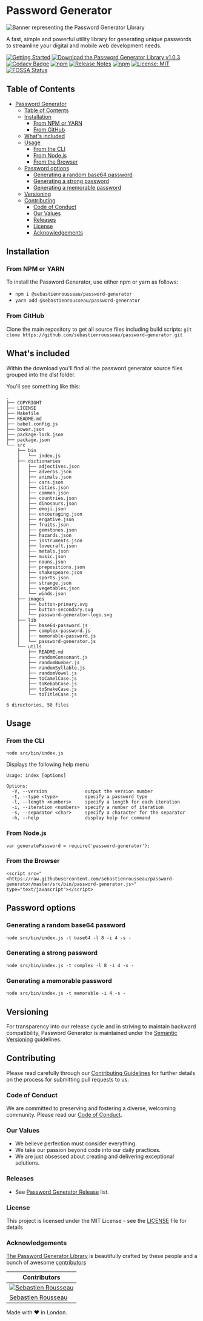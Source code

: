 # Password Generator

![Banner representing the Password Generator Library](https://raw.githubusercontent.com/sebastienrousseau/password-generator/master/images/password-generator-logo.svg)

A fast, simple and powerful utility library for generating unique passwords to streamline your digital and mobile web development needs.

[![Getting Started](https://raw.githubusercontent.com/sebastienrousseau/password-generator/master/images/button-primary.svg)](#installation)
[![Download the Password Generator Library v1.0.3](https://raw.githubusercontent.com/sebastienrousseau/password-generator/master/images/button-secondary.svg)](https://github.com/sebastienrousseau/password-generator/archive/refs/tags/1.0.4.zip)
[![Codacy Badge](https://app.codacy.com/project/badge/Grade/0acb169c95e443729551979e0fd86eaf)](https://www.codacy.com?utm_source=github.com&utm_medium=referral&utm_content=sebastienrousseau/password-generator&utm_campaign=Badge_Grade)
[![npm](https://img.shields.io/npm/v/@sebastienrousseau/password-generator.svg?style=flat&color=success)](https://www.npmjs.com/package/@sebastienrousseau/password-generator)
[![Release Notes](https://img.shields.io/badge/release-notes-success.svg)](https://github.com/sebastienrousseau/password-generator/releases/)
[![npm](https://img.shields.io/npm/dm/password-generator.svg?style=flat)](https://www.npmjs.com/package/@sebastienrousseau/password-generator)
[![License: MIT](https://img.shields.io/badge/License-MIT-success.svg?style=flat)](https://opensource.org/licenses/MIT)
[![FOSSA Status](https://app.fossa.com/api/projects/git%2Bgithub.com%2Fsebastienrousseau%2Fpassword-generator.svg?type=small)](https://app.fossa.com/projects/git%2Bgithub.com%2Fsebastienrousseau%2Fpassword-generator?ref=badge_small)

## Table of Contents

-   [Password Generator](#password-generator)
    -   [Table of Contents](#table-of-contents)
    -   [Installation](#installation)
        -   [From NPM or YARN](#from-npm-or-yarn)
        -   [From GitHub](#from-github)
    -   [What's included](#whats-included)
    -   [Usage](#usage)
        -   [From the CLI](#from-the-cli)
        -   [From Node.js](#from-nodejs)
        -   [From the Browser](#from-the-browser)
    -   [Password options](#password-options)
        -   [Generating a random base64 password](#generating-a-random-base64-password)
        -   [Generating a strong password](#generating-a-strong-password)
        -   [Generating a memorable password](#generating-a-memorable-password)
    -   [Versioning](#versioning)
    -   [Contributing](#contributing)
        -   [Code of Conduct](#code-of-conduct)
        -   [Our Values](#our-values)
        -   [Releases](#releases)
        -   [License](#license)
        -   [Acknowledgements](#acknowledgements)

## Installation

### From NPM or YARN

To install the Password Generator, use either npm or yarn as follows:

-   `npm i @sebastienrousseau/password-generator`
-   `yarn add @sebastienrousseau/password-generator`

### From GitHub

Clone the main repository to get all source files including build scripts: `git clone https://github.com/sebastienrousseau/password-generator.git`

## What's included

Within the download you'll find all the password generator source files grouped into the _dist_ folder.

You'll see something like this:

```shell
.
├── COPYRIGHT
├── LICENSE
├── Makefile
├── README.md
├── babel.config.js
├── bower.json
├── package-lock.json
├── package.json
└── src
    ├── bin
    │   └── index.js
    ├── dictionaries
    │   ├── adjectives.json
    │   ├── adverbs.json
    │   ├── animals.json
    │   ├── cars.json
    │   ├── cities.json
    │   ├── common.json
    │   ├── countries.json
    │   ├── dinosaurs.json
    │   ├── emoji.json
    │   ├── encouraging.json
    │   ├── ergative.json
    │   ├── fruits.json
    │   ├── gemstones.json
    │   ├── hazards.json
    │   ├── instruments.json
    │   ├── lovecraft.json
    │   ├── metals.json
    │   ├── music.json
    │   ├── nouns.json
    │   ├── prepositions.json
    │   ├── shakespeare.json
    │   ├── sports.json
    │   ├── strange.json
    │   ├── vegetables.json
    │   └── winds.json
    ├── images
    │   ├── button-primary.svg
    │   ├── button-secondary.svg
    │   └── password-generator-logo.svg
    ├── lib
    │   ├── base64-password.js
    │   ├── complex-password.js
    │   ├── memorable-password.js
    │   └── password-generator.js
    └── utils
        ├── README.md
        ├── randomConsonant.js
        ├── randomNumber.js
        ├── randomSyllable.js
        ├── randomVowel.js
        ├── toCamelCase.js
        ├── toKebabCase.js
        ├── toSnakeCase.js
        └── toTitleCase.js

6 directories, 50 files
```

## Usage

### From the CLI

```shell
node src/bin/index.js
```

Displays the following help menu

```shell
Usage: index [options]

Options:
  -V, --version              output the version number
  -t, --type <type>          specify a password type
  -l, --length <numbers>     specify a length for each iteration
  -i, --iteration <numbers>  specify a number of iteration
  -s, --separator <char>     specify a character for the separator
  -h, --help                 display help for command
```

### From Node.js

```shell
var generatePassword = require('password-generator');
```

### From the Browser

```shell
<script src="<https://raw.githubusercontent.com/sebastienrousseau/password-generator/master/src/bin/password-generator.js>" type="text/javascript"></script>
```

## Password options

### Generating a random base64 password

```shell
node src/bin/index.js -t base64 -l 8 -i 4 -s -
```

### Generating a strong password

```shell
node src/bin/index.js -t complex -l 8 -i 4 -s -
```

### Generating a memorable password

```shell
node src/bin/index.js -t memorable -i 4 -s -
```

## Versioning

For transparency into our release cycle and in striving to maintain backward compatibility, Password Generator is maintained under the [Semantic Versioning](https://semver.org/) guidelines.

## Contributing

Please read carefully through our [Contributing Guidelines](https://github.com/sebastienrousseau/password-generator/blob/master/.github/CONTRIBUTING.md) for further details on the process for submitting pull requests to us.

### Code of Conduct

We are committed to preserving and fostering a diverse, welcoming community. Please read our [Code of Conduct](https://github.com/sebastienrousseau/password-generator/blob/master/.github/CODE-OF-CONDUCT.md).

### Our Values

-   We believe perfection must consider everything.
-   We take our passion beyond code into our daily practices.
-   We are just obsessed about creating and delivering exceptional solutions.

### Releases

-   See [Password Generator Release](https://github.com/sebastienrousseau/password-generator/releases) list.

### License

This project is licensed under the MIT License - see the [LICENSE](https://github.com/sebastienrousseau/password-generator/blob/master/LICENSE) file for details

### Acknowledgements

[The Password Generator Library](https://password-generator.pro) is beautifully crafted by these people and a bunch of awesome [contributors](https://github.com/sebastienrousseau/password-generator/graphs/contributors)

| Contributors                                                                                                     |
| ---------------------------------------------------------------------------------------------------------------- |
| [![Sebastien Rousseau](https://avatars0.githubusercontent.com/u/1394998?s=117)](https://sebastienrousseau.co.uk) |
| [Sebastien Rousseau](https://github.com/sebastienrousseau)                                                       |

Made with ❤ in London.
